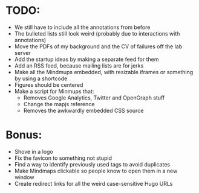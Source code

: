 # TODO:

- We still have to include all the annotations from before
- The bulleted lists still look weird (probably due to interactions with annotations)
- Move the PDFs of my background and the CV of failures off the lab server
- Add the startup ideas by making a separate feed for them
- Add an RSS feed, because mailing lists are for jerks
- Make all the Mindmups embedded, with resizable iframes or something by using a shortcode
- Figures should be centered
- Make a script for Minmups that:
    - Removes Google Analytics, Twitter and OpenGraph stuff
    - Change the mapjs reference
    - Removes the awkwardly embedded CSS source

# Bonus:

- Shove in a logo
- Fix the favicon to something not stupid
- Find a way to identify previously used tags to avoid duplicates
- Make Mindmaps clickable so people know to open them in a new window
- Create redirect links for all the weird case-sensitive Hugo URLs
